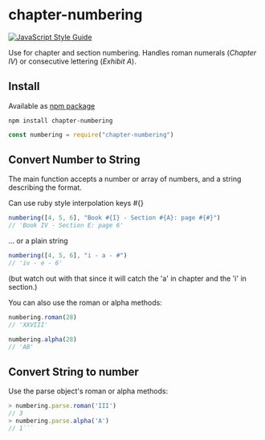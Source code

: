 # chapter-numbering

[![JavaScript Style Guide](https://img.shields.io/badge/code%20style-standard-brightgreen.svg)](http://standardjs.com/)

Use for chapter and section numbering. Handles roman numerals (_Chapter IV_) or consecutive lettering (_Exhibit A_).

## Install
Available as [npm package](https://www.npmjs.com/package/chapter-numbering)

```
npm install chapter-numbering
```
``` JavaScript
const numbering = require("chapter-numbering")
```

## Convert Number to String

The main function accepts a number or array of numbers, and a string describing the format.

Can use ruby style interpolation keys #{}

``` JavaScript
numbering([4, 5, 6], "Book #{I} - Section #{A}: page #{#}")
// 'Book IV - Section E: page 6'
```

... or a plain string

``` JavaScript
numbering([4, 5, 6], "i - a - #")
// 'iv - e - 6'
```

(but watch out with that since it will catch the 'a' in chapter and the 'i' in section.)

You can also use the roman or alpha methods:

``` JavaScript
numbering.roman(28)
// 'XXVIII'

numbering.alpha(28)
// 'AB'
```

## Convert String to number
Use the parse object's roman or alpha methods:

``` JavaScript
> numbering.parse.roman('III')
// 3
> numbering.parse.alpha('A')
// 1```

